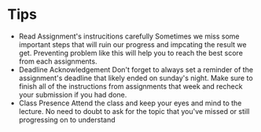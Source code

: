 ---
---
# Tips

* Read Assignment's instrucitions carefully
     Sometimes we miss some important steps that will ruin our progress and impcating the result we get.
     Preventing problem like this will help you to reach the best score from each assignments.
*  Deadline Acknowledgement
     Don't forget to always set a reminder of the assignment's deadline that likely ended on sunday's night.
     Make sure to finish all of the instructions from assignments that week and recheck your submission if you had done.
* Class Presence
    Attend the class and keep your eyes and mind to the lecture.
    No need to doubt to ask for the topic that you've missed or still progressing on to understand
     
